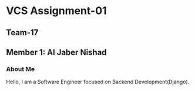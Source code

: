 # VCS Assignment-01
## Team-17

## Member 1: Al Jaber Nishad

### About Me

Hello, I am a Software Engineer focused on Backend Development(Django).

